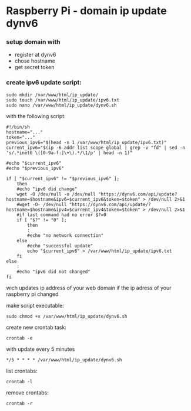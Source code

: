 # Raspberry Pi - domain ip update dynv6

### setup domain with 
- register at dynv6
- chose hostname
- get secret token

### create ipv6 update script:
```
sudo mkdir /var/www/html/ip_update/
sudo touch /var/www/html/ip_update/ipv6.txt
sudo nano /var/www/html/ip_update/dynv6.sh
```

with the following script:
```
#!/bin/sh
hostname="..."
token="..."
previous_ipv6="$(head -n 1 /var/www/html/ip_update/ipv6.txt)"
current_ipv6="$(ip -6 addr list scope global | grep -v "fd" | sed -n 's/.*inet6 \([0-9a-f:]\+\).*/\1/p' | head -n 1)"

#echo "$current_ipv6"
#echo "$previous_ipv6"

if [ "$current_ipv6" != "$previous_ipv6" ];
	then
	#echo "ipv6 did change"
	wget -O /dev/null -o /dev/null "https://dynv6.com/api/update?hostname=$hostname&ipv6=$current_ipv6&token=$token" > /dev/null 2>&1
	#wget -O- /dev/null "https://dynv6.com/api/update/?hostname=$hostname&ipv4=$current_ipv4&token=$token" > /dev/null 2>&1
	#if last command had no error $?=0
	if [ "$?" != "0" ];
		then
		:
		#echo "no network connection"
	else
		#echo "successful update"
		echo "$current_ipv6" > /var/www/html/ip_update/ipv6.txt
	fi
else
	:
	#echo "ipv6 did not changed"
fi
```
wich updates ip address of your web domain if the ip adress of your raspberry pi changed

make script executable:
```
sudo chmod +x /var/www/html/ip_update/dynv6.sh
```

create new crontab task:
```
crontab -e
```
with update every 5 minutes
```
*/5 * * * * /var/www/html/ip_update/dynv6.sh
```

list crontabs:
```
crontab -l
```

remove crontabs:
```
crontab -r
```

